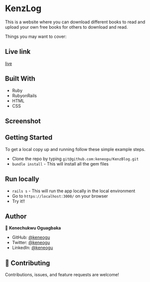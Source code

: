 # KenzLog

This is a website where you can download different books to read and upload your own free books for others to download and read.

Things you may want to cover:

## Live link
[live]()

## Built With

- Ruby
- RubyonRails
- HTML
- CSS

## Screenshot


## Getting Started

To get a local copy up and running follow these simple example steps.

- Clone the repo by typing `git@github.com:keneogu/KenzBlog.git`
- `bundle install` - This will install all the gem files

## Run locally

- `rails s` - This will run the app locally in the local environment
- Go to `https://localhost:3000/` on your browser
- Try it!!


## Author

👤 **Kenechukwu Oguagbaka**

- GitHub: [@keneogu](https://github.com/keneogu)
- Twitter: [@keneogu](https://twitter.com/keneogu)
- LinkedIn: [@keneogu](https://www.linkedin.com/in/oguagbaka-kenechukwu-8b2289179/)

## 🤝 Contributing

Contributions, issues, and feature requests are welcome!
